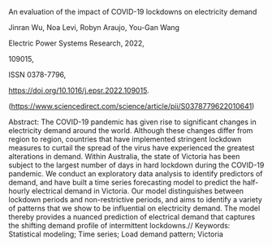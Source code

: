 An evaluation of the impact of COVID-19 lockdowns on electricity demand

Jinran Wu, Noa Levi, Robyn Araujo, You-Gan Wang

Electric Power Systems Research,
2022,

109015,

ISSN 0378-7796,

https://doi.org/10.1016/j.epsr.2022.109015.

(https://www.sciencedirect.com/science/article/pii/S0378779622010641)



Abstract: The COVID-19 pandemic has given rise to significant changes in electricity demand around the world. Although these changes differ from region to region, countries that have implemented stringent lockdown measures to curtail the spread of the virus have experienced the greatest alterations in demand. Within Australia, the state of Victoria has been subject to the largest number of days in hard lockdown during the COVID-19 pandemic. We conduct an exploratory data analysis to identify predictors of demand, and have built a time series forecasting model to predict the half-hourly electrical demand in Victoria. Our model distinguishes between lockdown periods and non-restrictive periods, and aims to identify a variety of patterns that we show to be influential on electricity demand. The model thereby provides a nuanced prediction of electrical demand that captures the shifting demand profile of intermittent lockdowns.//
Keywords: Statistical modeling; Time series; Load demand pattern; Victoria

